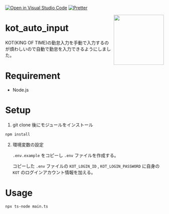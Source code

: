 [![Open in Visual Studio Code](https://img.shields.io/static/v1?logo=visualstudiocode&label=&message=Open%20in%20Visual%20Studio%20Code&labelColor=2c2c32&color=007acc&logoColor=007acc)](https://open.vscode.dev/HT0323/kot_auto_input)
[![Pretter](https://github.com/HT0323/kot_auto_input/actions/workflows/main.yml/badge.svg)](https://github.com/HT0323/kot_auto_input/actions/workflows/main.yml)




<img align="right" width="159px" src="https://user-images.githubusercontent.com/30143121/199495713-1889f27a-efd5-4a07-aec9-5af8c7921aef.gif">

# kot_auto_input

KOT(KING OF TIME)の勤怠入力を手動で入力するのが煩わしいので自動で勤怠を入力できるようにしました。

# Requirement

- Node.js

# Setup

1. git clone 後にモジュールをインストール

```bash
npm install
```

2. 環境変数の設定

   `.env.example` をコピーし `.env` ファイルを作成する。

   コピーした `.env` ファイルの `KOT_LOGIN_ID` , `KOT_LOGIN_PASSWORD` に自身の `KOT` のログインアカウント情報を加える。

# Usage

```bash
npx ts-node main.ts
```
